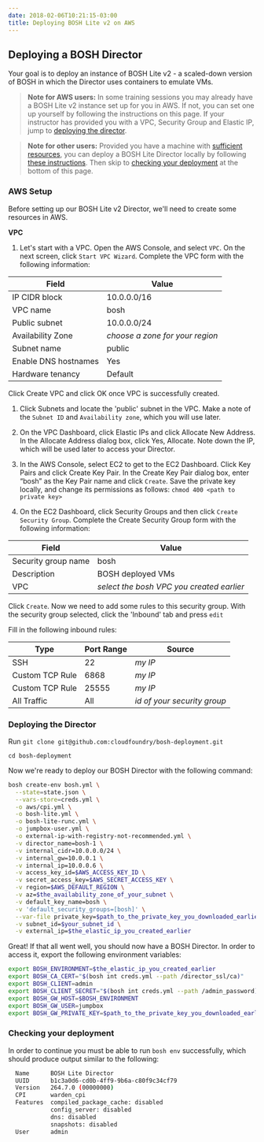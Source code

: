 ```yaml
---
date: 2018-02-06T10:21:15-03:00
title: Deploying BOSH Lite v2 on AWS
---
```


## Deploying a BOSH Director

Your goal is to deploy an instance of BOSH Lite v2 - a scaled-down version of BOSH in which the Director uses containers to emulate VMs.

> **Note for AWS users:** In some training sessions you may already have a BOSH Lite v2 instance set up for you in AWS. If not, you can set one up yourself by following the instructions on this page. If your instructor has provided you with a VPC, Security Group and Elastic IP, jump to [deploying the director](#deploying-the-director).

> **Note for other users:** Provided you have a machine with [sufficient resources](../../prereqs), you can deploy a BOSH Lite Director locally by following [these instructions](https://bosh.io/docs/bosh-lite). Then skip to [checking your deployment](#checking-your-deployment) at the bottom of this page.

### AWS Setup

Before setting up our BOSH Lite v2 Director, we'll need to create some resources in AWS.

**VPC**

1. Let's start with a VPC. Open the AWS Console, and select `VPC`. On the next screen, click `Start VPC Wizard`. Complete the VPC form with the following information:

| Field                | Value                           |
|----------------------|---------------------------------|
| IP CIDR block        | 10.0.0.0/16                     |
| VPC name             | bosh                            |
| Public subnet        | 10.0.0.0/24                     |
| Availability Zone    | *choose a zone for your region* |
| Subnet name          | public                          |
| Enable DNS hostnames | Yes                             |
| Hardware tenancy     | Default                         |

Click Create VPC and click OK once VPC is successfully created.

1. Click Subnets and locate the 'public' subnet in the VPC. Make a note of the `Subnet ID` and `Availability zone`, which you will use later.

1. On the VPC Dashboard, click Elastic IPs and click Allocate New Address.
In the Allocate Address dialog box, click Yes, Allocate.
Note down the IP, which will be used later to access your Director.

1. In the AWS Console, select EC2 to get to the EC2 Dashboard.
Click Key Pairs and click Create Key Pair. In the Create Key Pair dialog box, enter “bosh” as the Key Pair name and click `Create`. Save the private key locally, and change its permissions as follows:
`chmod 400 <path to private key>`

1. On the EC2 Dashboard, click Security Groups and then click `Create Security Group`. Complete the Create Security Group form with the following information:

| Field               | Value                                     |
|---------------------|-------------------------------------------|
| Security group name | bosh                                      |
| Description         | BOSH deployed VMs                         |
| VPC                 | *select the bosh VPC you created earlier* |

Click `Create`. Now we need to add some rules to this security group. With the security group selected, click the 'Inbound' tab and press `edit`

Fill in the following inbound rules:

| Type            | Port Range | Source                      |
|-----------------|------------|-----------------------------|
| SSH             | 22         | *my IP*                     |
| Custom TCP Rule | 6868       | *my IP*                     |
| Custom TCP Rule | 25555      | *my IP*                     |
| All Traffic     | All        | *id of your security group* |

### Deploying the Director

Run `git clone git@github.com:cloudfoundry/bosh-deployment.git`

`cd bosh-deployment`

Now we're ready to deploy our BOSH Director with the following command:

```sh
bosh create-env bosh.yml \
  --state=state.json \
  --vars-store=creds.yml \
  -o aws/cpi.yml \
  -o bosh-lite.yml \
  -o bosh-lite-runc.yml \
  -o jumpbox-user.yml \
  -o external-ip-with-registry-not-recommended.yml \
  -v director_name=bosh-1 \
  -v internal_cidr=10.0.0.0/24 \
  -v internal_gw=10.0.0.1 \
  -v internal_ip=10.0.0.6 \
  -v access_key_id=$AWS_ACCESS_KEY_ID \
  -v secret_access_key=$AWS_SECRET_ACCESS_KEY \
  -v region=$AWS_DEFAULT_REGION \
  -v az=$the_availability_zone_of_your_subnet \
  -v default_key_name=bosh \
  -v 'default_security_groups=[bosh]' \
  --var-file private_key=$path_to_the_private_key_you_downloaded_earlier \
  -v subnet_id=$your_subnet_id \
  -v external_ip=$the_elastic_ip_you_created_earlier
  ```

Great! If that all went well, you should now have a BOSH Director. In order to access it, export the following environment variables:

```sh
export BOSH_ENVIRONMENT=$the_elastic_ip_you_created_earlier
export BOSH_CA_CERT="$(bosh int creds.yml --path /director_ssl/ca)"
export BOSH_CLIENT=admin
export BOSH_CLIENT_SECRET="$(bosh int creds.yml --path /admin_password)"
export BOSH_GW_HOST=$BOSH_ENVIRONMENT
export BOSH_GW_USER=jumpbox
export BOSH_GW_PRIVATE_KEY=$path_to_the_private_key_you_downloaded_earlier
```

### Checking your deployment

In order to continue you must be able to run `bosh env` successfully, which should produce output similar to the following:

```sh
  Name      BOSH Lite Director
  UUID      b1c3a0d6-cd0b-4ff9-9b6a-c80f9c34cf79
  Version   264.7.0 (00000000)
  CPI       warden_cpi
  Features  compiled_package_cache: disabled
            config_server: disabled
            dns: disabled
            snapshots: disabled
  User      admin
```

